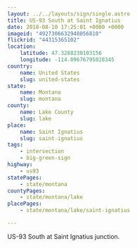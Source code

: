 ```yaml
---
layout: ../../layouts/sign/single.astro
title: US-93 South at Saint Ignatius
date: 2018-08-10 17:25:01 +0000 +0000
imageid: "4927306632948056810"
flickrid: "44315365102"
location:
    latitude: 47.3288230103156
    longitude: -114.09676795028345
country:
    name: United States
    slug: united-states
state:
    name: Montana
    slug: montana
county:
    name: Lake County
    slug: lake
place:
    name: Saint Ignatius
    slug: saint-ignatius
tags:
    - intersection
    - big-green-sign
highway:
    - us93
statePages:
    - state/montana
countyPages:
    - state/montana/lake
placePages:
    - state/montana/lake/saint-ignatius

---
```

US-93 South at Saint Ignatius junction.